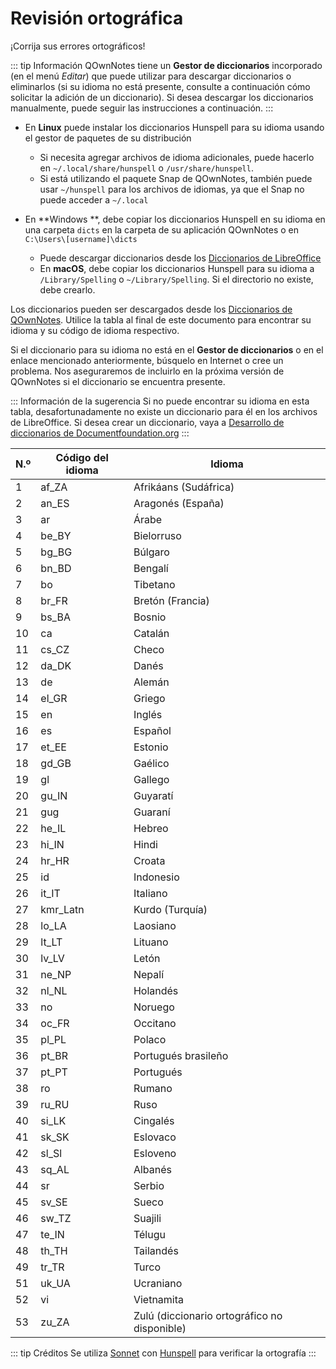 # Revisión ortográfica

¡Corrija sus errores ortográficos!

::: tip
Información QOwnNotes tiene un **Gestor de diccionarios** incorporado (en el menú _Editar_) que puede utilizar para descargar diccionarios o eliminarlos (si su idioma no está presente, consulte a continuación cómo solicitar la adición de un diccionario). Si desea descargar los diccionarios manualmente, puede seguir las instrucciones a continuación.
:::

- En **Linux** puede instalar los diccionarios Hunspell para su idioma usando el gestor de paquetes de su distribución

  - Si necesita agregar archivos de idioma adicionales, puede hacerlo en `~/.local/share/hunspell` o `/usr/share/hunspell`.
  - Si está utilizando el paquete Snap de QOwnNotes, también puede usar `~/hunspell` para los archivos de idiomas, ya que el Snap no puede acceder a `~/.local`

- En **Windows **, debe copiar los diccionarios Hunspell en su idioma en una carpeta `dicts` en la carpeta de su aplicación QOwnNotes o en `C:\Users\[username]\dicts`
  - Puede descargar diccionarios desde los [Diccionarios de LibreOffice](https://github.com/LibreOffice/dictionaries)
  - En **macOS**, debe copiar los diccionarios Hunspell para su idioma a `/Library/Spelling` o `~/Library/Spelling`. Si el directorio no existe, debe crearlo.

Los diccionarios pueden ser descargados desde los [Diccionarios de QOwnNotes](https://github.com/qownnotes/dictionaries). Utilice la tabla al final de este documento para encontrar su idioma y su código de idioma respectivo.

Si el diccionario para su idioma no está en el **Gestor de diccionarios** o en el enlace mencionado anteriormente, búsquelo en Internet o cree un problema. Nos aseguraremos de incluirlo en la próxima versión de QOwnNotes si el diccionario se encuentra presente.

::: Información de la sugerencia Si no puede encontrar su idioma en esta tabla, desafortunadamente no existe un diccionario para él en los archivos de LibreOffice. Si desea crear un diccionario, vaya a [Desarrollo de diccionarios de Documentfoundation.org](https://wiki.documentfoundation.org/Development/Dictionaries)
:::

| N.º | Código del idioma | Idioma                                       |
| --- | ----------------- | -------------------------------------------- |
| 1   | af_ZA             | Afrikáans (Sudáfrica)                        |
| 2   | an_ES             | Aragonés (España)                            |
| 3   | ar                | Árabe                                        |
| 4   | be_BY             | Bielorruso                                   |
| 5   | bg_BG             | Búlgaro                                      |
| 6   | bn_BD             | Bengalí                                      |
| 7   | bo                | Tibetano                                     |
| 8   | br_FR             | Bretón (Francia)                             |
| 9   | bs_BA             | Bosnio                                       |
| 10  | ca                | Catalán                                      |
| 11  | cs_CZ             | Checo                                        |
| 12  | da_DK             | Danés                                        |
| 13  | de                | Alemán                                       |
| 14  | el_GR             | Griego                                       |
| 15  | en                | Inglés                                       |
| 16  | es                | Español                                      |
| 17  | et_EE             | Estonio                                      |
| 18  | gd_GB             | Gaélico                                      |
| 19  | gl                | Gallego                                      |
| 20  | gu_IN             | Guyaratí                                     |
| 21  | gug               | Guaraní                                      |
| 22  | he_IL             | Hebreo                                       |
| 23  | hi_IN             | Hindi                                        |
| 24  | hr_HR             | Croata                                       |
| 25  | id                | Indonesio                                    |
| 26  | it_IT             | Italiano                                     |
| 27  | kmr_Latn          | Kurdo (Turquía)                              |
| 28  | lo_LA             | Laosiano                                     |
| 29  | lt_LT             | Lituano                                      |
| 30  | lv_LV             | Letón                                        |
| 31  | ne_NP             | Nepalí                                       |
| 32  | nl_NL             | Holandés                                     |
| 33  | no                | Noruego                                      |
| 34  | oc_FR             | Occitano                                     |
| 35  | pl_PL             | Polaco                                       |
| 36  | pt_BR             | Portugués brasileño                          |
| 37  | pt_PT             | Portugués                                    |
| 38  | ro                | Rumano                                       |
| 39  | ru_RU             | Ruso                                         |
| 40  | si_LK             | Cingalés                                     |
| 41  | sk_SK             | Eslovaco                                     |
| 42  | sl_Sl             | Esloveno                                     |
| 43  | sq_AL             | Albanés                                      |
| 44  | sr                | Serbio                                       |
| 45  | sv_SE             | Sueco                                        |
| 46  | sw_TZ             | Suajili                                      |
| 47  | te_IN             | Télugu                                       |
| 48  | th_TH             | Tailandés                                    |
| 49  | tr_TR             | Turco                                        |
| 51  | uk_UA             | Ucraniano                                    |
| 52  | vi                | Vietnamita                                   |
| 53  | zu_ZA             | Zulú (diccionario ortográfico no disponible) |

::: tip
Créditos Se utiliza [Sonnet](https://github.com/KDE/sonnet) con [Hunspell](https://hunspell.github.io/) para verificar la ortografía
:::
